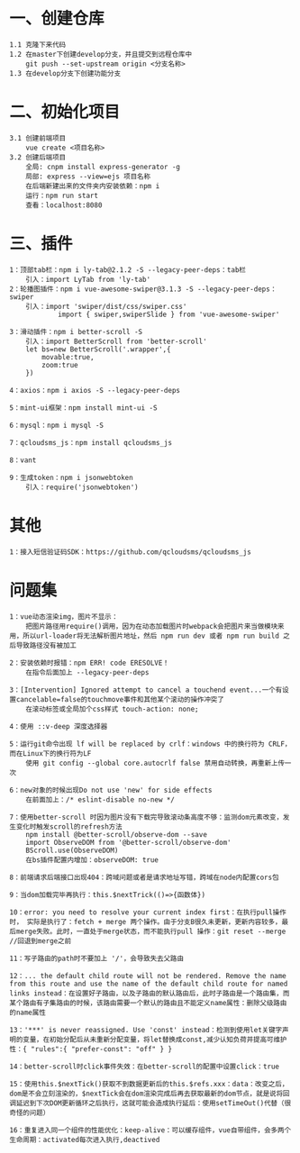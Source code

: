 # 一、创建仓库
    1.1 克隆下来代码
    1.2 在master下创建develop分支，并且提交到远程仓库中
        git push --set-upstream origin <分支名称>
    1.3 在develop分支下创建功能分支
# 二、初始化项目
    3.1 创建前端项目
        vue create <项目名称>
    3.2 创建后端项目
        全局: cnpm install express-generator -g
        局部: express --view=ejs 项目名称
        在后端新建出来的文件夹内安装依赖：npm i
        运行：npm run start
        查看：localhost:8080

# 三、插件
    1：顶部tab栏：npm i ly-tab@2.1.2 -S --legacy-peer-deps：tab栏
        引入：import LyTab from 'ly-tab'
    2：轮播图插件：npm i vue-awesome-swiper@3.1.3 -S --legacy-peer-deps：swiper
        引入：import 'swiper/dist/css/swiper.css'
                import { swiper,swiperSlide } from 'vue-awesome-swiper'

    3：滑动插件：npm i better-scroll -S
        引入：import BetterScroll from 'better-scroll'
        let bs=new BetterScroll('.wrapper',{
            movable:true,
            zoom:true
        })

    4：axios：npm i axios -S --legacy-peer-deps

    5：mint-ui框架：npm install mint-ui -S

    6：mysql：npm i mysql -S

    7：qcloudsms_js：npm install qcloudsms_js

    8：vant

    9：生成token：npm i jsonwebtoken
        引入：require('jsonwebtoken')

# 其他
    1：接入短信验证码SDK：https://github.com/qcloudsms/qcloudsms_js

# 问题集
    1：vue动态渲染img，图片不显示：
        把图片路径用require()调用，因为在动态加载图片时webpack会把图片来当做模块来用，所以url-loader将无法解析图片地址，然后 npm run dev 或者 npm run build 之后导致路径没有被加工

    2：安装依赖时报错：npm ERR! code ERESOLVE！
        在指令后面加上 --legacy-peer-deps

    3：[Intervention] Ignored attempt to cancel a touchend event...一个有设置cancelable=false的touchmove事件和其他某个滚动的操作冲突了
        在滚动标签或全局加个css样式 touch-action: none;

    4：使用 ::v-deep 深度选择器

    5：运行git命令出现 lf will be replaced by crlf：windows 中的换行符为 CRLF， 而在Linux下的换行符为LF
        使用 git config --global core.autocrlf false 禁用自动转换，再重新上传一次

    6：new对象的时候出现Do not use 'new' for side effects
        在前面加上：/* eslint-disable no-new */

    7：使用better-scroll 时因为图片没有下载完导致滚动条高度不够：监测dom元素改变，发生变化时触发scroll的refresh方法
        npm install @better-scroll/observe-dom --save
        import ObserveDOM from '@better-scroll/observe-dom'
        BScroll.use(ObserveDOM)
        在bs插件配置内增加：observeDOM: true

    8：前端请求后端接口出现404：跨域问题或者是请求地址写错，跨域在node内配置cors包

    9：当dom加载完毕再执行：this.$nextTrick(()=>{函数体})

    10：error: you need to resolve your current index first：在执行pull操作时， 实际是执行了：fetch + merge 两个操作。由于分支B很久未更新，更新内容较多，最后merge失败。此时，一直处于merge状态，而不能执行pull 操作：git reset --merge //回退到merge之前

    11：写子路由的path时不要加上 '/'，会导致失去父路由

    12：... the default child route will not be rendered. Remove the name from this route and use the name of the default child route for named links instead：在设置好子路由，以及子路由的默认路由后，此时子路由是一个路由集，而某个路由有子集路由的时候，该路由需要一个默认的路由且不能定义name属性：删除父级路由的name属性

    13：'***' is never reassigned. Use 'const' instead：检测到使用let关键字声明的变量，在初始分配后从未重新分配变量，将let替换成const,减少认知负荷并提高可维护性：{ "rules":{ "prefer-const": "off" } }

    14：better-scroll时click事件失效：在better-scroll的配置中设置click：true

    15：使用this.$nextTick()获取不到数据更新后的this.$refs.xxx：data：改变之后，dom是不会立刻渲染的，$nextTick会在dom渲染完成后再去获取最新的dom节点，就是说将回调延迟到下次DOM更新循环之后执行，这就可能会造成执行延后：使用setTimeOut()代替（很奇怪的问题）

    16：重复进入同一个组件的性能优化：keep-alive：可以缓存组件，vue自带组件，会多两个生命周期：activated每次进入执行,deactived